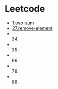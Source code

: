 # Leetcode

- [1.two-sum](https://github.com/Zhoulan-Jan/Leetcode/blob/master/contents/array/src/%241.java)
- [27.remove-element](https://github.com/Zhoulan-Jan/Leetcode/blob/master/contents/array/src/%2427.java)
- 34.
- 35.
- 66.
- 78.
- 88.

